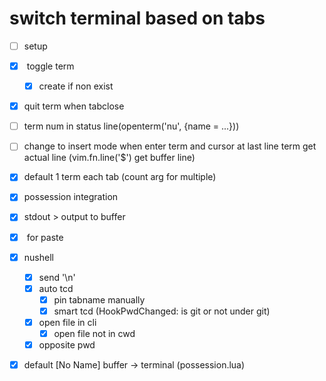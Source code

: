  # switch terminal based on tabs

 - [ ] setup
 - [x] <c-t> toggle term
    - [x] create if non exist
 - [x] quit term when tabclose
 - [ ] term num in status line(openterm('nu', {name = ...}))
 - [ ] change to insert mode when enter term and cursor at last line
    term get actual line (vim.fn.line('$') get buffer line)
 - [x] default 1 term each tab (count arg for multiple)
 - [x] possession integration
 - [x] stdout > output to buffer
 - [x] <C-y> for paste
 - [x] nushell
    - [x] send '\n'
    - [x] auto tcd
       - [x] pin tabname manually
       - [x] smart tcd (HookPwdChanged: is git or not under git)
    - [x] open file in cli
       - [x] open file not in cwd
    - [x] opposite pwd
 - [x] default [No Name] buffer -> terminal (possession.lua)

